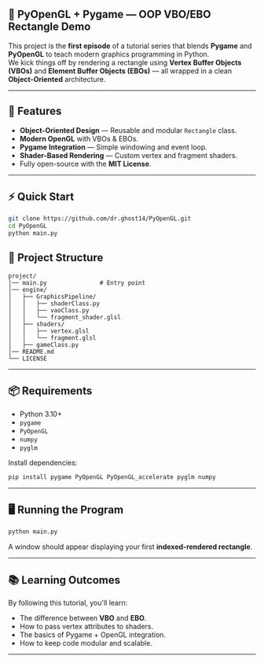 ## 🎨 PyOpenGL + Pygame — OOP VBO/EBO Rectangle Demo

This project is the **first episode** of a tutorial series that blends **Pygame** and **PyOpenGL** to teach modern graphics programming in Python.  
We kick things off by rendering a rectangle using **Vertex Buffer Objects (VBOs)** and **Element Buffer Objects (EBOs)** — all wrapped in a clean **Object-Oriented** architecture.


---

## 🚀 Features
- **Object-Oriented Design** — Reusable and modular `Rectangle` class.
- **Modern OpenGL** with VBOs & EBOs.
- **Pygame Integration** — Simple windowing and event loop.
- **Shader-Based Rendering** — Custom vertex and fragment shaders.
- Fully open-source with the **MIT License**.

---
## ⚡ Quick Start
```bash
git clone https://github.com/dr.ghost14/PyOpenGL.git
cd PyOpenGL
python main.py
```

## 📂 Project Structure
```
project/
│── main.py               # Entry point
│── engine/
│   ├── GraphicsPipeline/
│   │   ├── shaderClass.py
│   │   ├── vaoClass.py
│   │   └── fragment_shader.glsl
│   ├── shaders/
│   │   ├── vertex.glsl
│   │   └── fragment.glsl
│   ├── gameClass.py
│── README.md
└── LICENSE
```

---

## 📦 Requirements
- Python 3.10+
- `pygame`
- `PyOpenGL`
- `numpy`
- `pyglm`

Install dependencies:
```bash
pip install pygame PyOpenGL PyOpenGL_accelerate pyglm numpy
```

---

## 🖥️ Running the Program
```bash
python main.py
```
A window should appear displaying your first **indexed-rendered rectangle**.

---

## 📚 Learning Outcomes
By following this tutorial, you'll learn:
- The difference between **VBO** and **EBO**.
- How to pass vertex attributes to shaders.
- The basics of Pygame + OpenGL integration.
- How to keep code modular and scalable.

---
